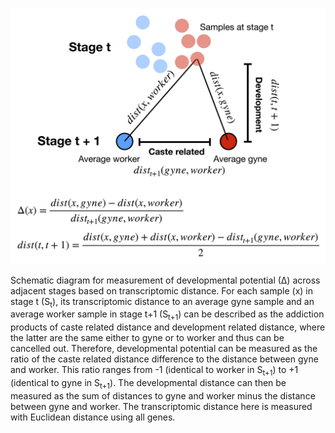 <p align="center">
  <img src="Delta.png" width="512">
</p>
Schematic diagram for measurement of developmental potential (∆) across adjacent stages based on transcriptomic distance. For each sample (x) in stage t (S<sub>t</sub>), its transcriptomic distance to an average gyne sample and an average worker sample in stage t+1 (S<sub>t+1</sub>) can be described as the addiction products of caste related distance and development related distance, where the latter are the same either to gyne or to worker and thus can be cancelled out. Therefore, developmental potential can be measured as the ratio of the caste related distance difference to the distance between gyne and worker. This ratio ranges from -1 (identical to worker in S<sub>t+1</sub>) to +1 (identical to gyne in S<sub>t+1</sub>). The developmental distance can then be measured as the sum of distances to gyne and worker minus the distance between gyne and worker. The transcriptomic distance here is measured with Euclidean distance using all genes.
